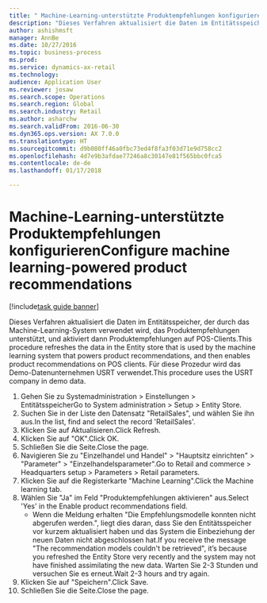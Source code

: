 ```yaml
--- 
title: " Machine-Learning-unterstützte Produktempfehlungen konfigurieren"
description: "Dieses Verfahren aktualisiert die Daten im Entitätsspeicher, der durch das Machine-Learning-System verwendet wird, das Produktempfehlungen unterstützt, und aktiviert dann Produktempfehlungen auf POS-Clients."
author: ashishmsft
manager: AnnBe
ms.date: 10/27/2016
ms.topic: business-process
ms.prod: 
ms.service: dynamics-ax-retail
ms.technology: 
audience: Application User
ms.reviewer: josaw
ms.search.scope: Operations
ms.search.region: Global
ms.search.industry: Retail
ms.author: asharchw
ms.search.validFrom: 2016-06-30
ms.dyn365.ops.version: AX 7.0.0
ms.translationtype: HT
ms.sourcegitcommit: d9b080ff46a0fbc73ed4f8fa3f03d71e9d758cc2
ms.openlocfilehash: 4d7e9b3afdae77246a8c30147e81f565bbc0fca5
ms.contentlocale: de-de
ms.lasthandoff: 01/17/2018

---
```

# <a name="configure-machine-learning-powered-product-recommendations"></a><span data-ttu-id="de2d6-103"> Machine-Learning-unterstützte Produktempfehlungen konfigurieren</span><span class="sxs-lookup"><span data-stu-id="de2d6-103">Configure machine learning-powered product recommendations</span></span>

[!include[task guide banner](../includes/task-guide-banner.md)]

<span data-ttu-id="de2d6-104">Dieses Verfahren aktualisiert die Daten im Entitätsspeicher, der durch das Machine-Learning-System verwendet wird, das Produktempfehlungen unterstützt, und aktiviert dann Produktempfehlungen auf POS-Clients.</span><span class="sxs-lookup"><span data-stu-id="de2d6-104">This procedure refreshes the data in the Entity store that is used by the machine learning system that powers product recommendations, and then enables product recommendations on POS clients.</span></span> <span data-ttu-id="de2d6-105">Für diese Prozedur wird das Demo-Datenunternehmen USRT verwendet.</span><span class="sxs-lookup"><span data-stu-id="de2d6-105">This procedure uses the USRT company in demo data.</span></span>

1. <span data-ttu-id="de2d6-106">Gehen Sie zu Systemadministration > Einstellungen > Entitätsspeicher</span><span class="sxs-lookup"><span data-stu-id="de2d6-106">Go to System administration > Setup > Entity Store.</span></span>
2. <span data-ttu-id="de2d6-107">Suchen Sie in der Liste den Datensatz "RetailSales", und wählen Sie ihn aus.</span><span class="sxs-lookup"><span data-stu-id="de2d6-107">In the list, find and select the record 'RetailSales'.</span></span>
3. <span data-ttu-id="de2d6-108">Klicken Sie auf Aktualisieren.</span><span class="sxs-lookup"><span data-stu-id="de2d6-108">Click Refresh.</span></span>
4. <span data-ttu-id="de2d6-109">Klicken Sie auf "OK".</span><span class="sxs-lookup"><span data-stu-id="de2d6-109">Click OK.</span></span>
5. <span data-ttu-id="de2d6-110">Schließen Sie die Seite.</span><span class="sxs-lookup"><span data-stu-id="de2d6-110">Close the page.</span></span>
6. <span data-ttu-id="de2d6-111">Navigieren Sie zu "Einzelhandel und Handel" > "Hauptsitz einrichten" > "Parameter" > "Einzelhandelsparameter".</span><span class="sxs-lookup"><span data-stu-id="de2d6-111">Go to Retail and commerce > Headquarters setup > Parameters > Retail parameters.</span></span>
7. <span data-ttu-id="de2d6-112">Klicken Sie auf die Registerkarte "Machine Learning".</span><span class="sxs-lookup"><span data-stu-id="de2d6-112">Click the Machine learning tab.</span></span>
8. <span data-ttu-id="de2d6-113">Wählen Sie "Ja" im Feld "Produktempfehlungen aktivieren" aus.</span><span class="sxs-lookup"><span data-stu-id="de2d6-113">Select 'Yes' in the Enable product recommendations field.</span></span>
    * <span data-ttu-id="de2d6-114">Wenn die Meldung erhalten "Die Empfehlungsmodelle konnten nicht abgerufen werden.", liegt dies daran, dass Sie den Entitätsspeicher vor kurzem aktualisiert haben und das System die Einbeziehung der neuen Daten nicht abgeschlossen hat.</span><span class="sxs-lookup"><span data-stu-id="de2d6-114">If you receive the message "The recommendation models couldn't be retrieved", it’s because you refreshed the Entity Store very recently and the system may not have finished assimilating the new data.</span></span> <span data-ttu-id="de2d6-115">Warten Sie 2-3 Stunden und versuchen Sie es erneut.</span><span class="sxs-lookup"><span data-stu-id="de2d6-115">Wait 2-3 hours and try again.</span></span>  
9. <span data-ttu-id="de2d6-116">Klicken Sie auf "Speichern".</span><span class="sxs-lookup"><span data-stu-id="de2d6-116">Click Save.</span></span>
10. <span data-ttu-id="de2d6-117">Schließen Sie die Seite.</span><span class="sxs-lookup"><span data-stu-id="de2d6-117">Close the page.</span></span>


